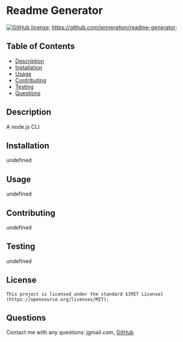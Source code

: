 
# Readme Generator

[![GitHub license](https://img.shields.io/badge/license-MIT-blue.svg)]((https://opensource.org/licenses/MIT));
https://github.com/jenneration/readme-generator;


## Table of Contents
- [Description](#description)
- [Installation](#installation)
- [Usage](#usage)
- [Contributing](#contributing)
- [Testing](#testing)
- [Questions](#questions)

## Description
A node.js CLI

## Installation
undefined

## Usage
undefined

## Contributing
undefined

## Testing
undefined

## License

    This project is licensed under the standard $[MIT License](https://opensource.org/licenses/MIT);

## Questions
Contact me with any questions: jgmail.com, [GitHub](https://github.com/jenneration)

